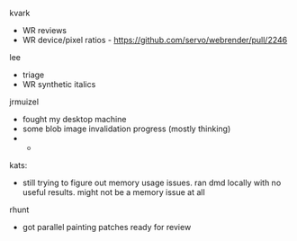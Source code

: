 kvark
* WR reviews
* WR device/pixel ratios - https://github.com/servo/webrender/pull/2246




lee
* triage
* WR synthetic italics



jrmuizel
* fought my desktop machine
* some blob image invalidation progress (mostly thinking)
* * 


kats:
* still trying to figure out memory usage issues. ran dmd locally with no useful results. might not be a memory issue at all



rhunt
* got parallel painting patches ready for review
